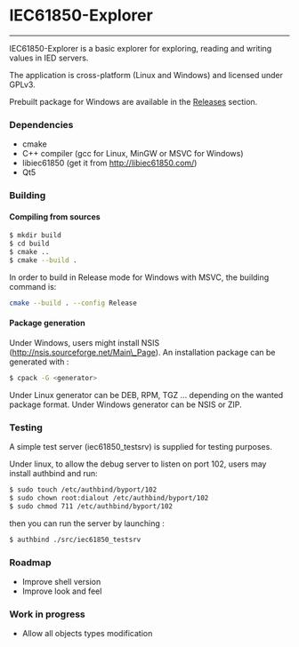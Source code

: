 # IEC61850-Explorer
------
IEC61850-Explorer is a basic explorer for exploring, reading and writing values in IED servers.

The application is cross-platform (Linux and Windows) and licensed under GPLv3.

Prebuilt package for Windows are available in the [Releases](../../releases) section.

### Dependencies

- cmake
- C++ compiler (gcc for Linux, MinGW or MSVC for Windows)
- libiec61850 (get it from http://libiec61850.com/)
- Qt5

### Building

#### Compiling from sources
```sh
$ mkdir build
$ cd build
$ cmake ..
$ cmake --build .
```

In order to build in Release mode for Windows with MSVC, the building command is:
```sh
cmake --build . --config Release
```

#### Package generation

Under Windows, users might install NSIS (http://nsis.sourceforge.net/Main\_Page).
An installation package can be generated with :
```sh
$ cpack -G <generator>
```
Under Linux generator can be DEB, RPM, TGZ ... depending on the wanted package format.
Under Windows generator can be NSIS or ZIP.

### Testing

A simple test server (iec61850\_testsrv) is supplied for testing purposes.

Under linux, to allow the debug server to listen on port 102, users may install authbind and run:
```sh
$ sudo touch /etc/authbind/byport/102
$ sudo chown root:dialout /etc/authbind/byport/102
$ sudo chmod 711 /etc/authbind/byport/102
```

then you can run the server by launching :
```sh
$ authbind ./src/iec61850_testsrv
```

### Roadmap

- Improve shell version
- Improve look and feel

### Work in progress

- Allow all objects types modification

